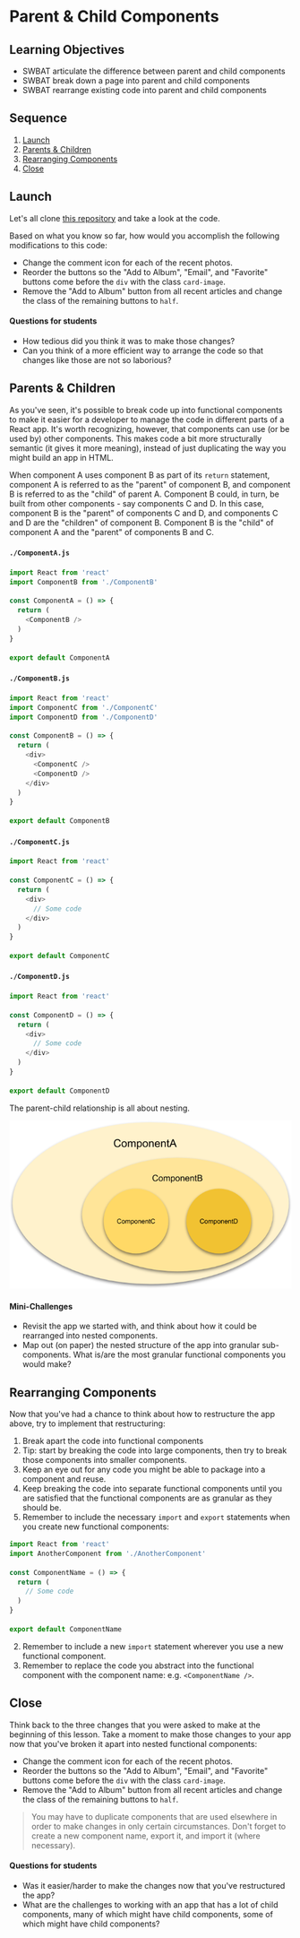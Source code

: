 # Parent & Child Components

## Learning Objectives

- SWBAT articulate the difference between parent and child components
- SWBAT break down a page into parent and child components
- SWBAT rearrange existing code into parent and child components

## Sequence

1. [Launch](#launch)
2. [Parents & Children](#parents--children)
3. [Rearranging Components](#rearranging-components)
4. [Close](#close)

## Launch

Let's all clone [this repository](https://github.com/upperlinecode/react-parent-child-lab) and take a look at the code.

Based on what you know so far, how would you accomplish the following modifications to this code:

- Change the comment icon for each of the recent photos.
- Reorder the buttons so the "Add to Album", "Email", and "Favorite" buttons come before the `div` with the class `card-image`.
- Remove the "Add to Album" button from all recent articles and change the class of the remaining buttons to `half`.

#### Questions for students

- How tedious did you think it was to make those changes?
- Can you think of a more efficient way to arrange the code so that changes like those are not so laborious?

## Parents & Children

As you've seen, it's possible to break code up into functional components to make it easier for a developer to manage the code in different parts of a React app. It's worth recognizing, however, that components can use (or be used by) other components. This makes code a bit more structurally semantic (it gives it more meaning), instead of just duplicating the way you might build an app in HTML.

When component A uses component B as part of its `return` statement, component A is referred to as the "parent" of component B, and component B is referred to as the "child" of parent A. Component B could, in turn, be built from other components - say components C and D. In this case, component B is the "parent" of components C and D, and components C and D are the "children" of component B. Component B is the "child" of component A and the "parent" of components B and C.

#### `./ComponentA.js`
```javascript
import React from 'react'
import ComponentB from './ComponentB'

const ComponentA = () => {
  return (
    <ComponentB />
  )
}

export default ComponentA
```

#### `./ComponentB.js`
```javascript
import React from 'react'
import ComponentC from './ComponentC'
import ComponentD from './ComponentD'

const ComponentB = () => {
  return (
    <div>
      <ComponentC />
      <ComponentD />
    </div>
  )
}

export default ComponentB
```

#### `./ComponentC.js`
```javascript
import React from 'react'

const ComponentC = () => {
  return (
    <div>
      // Some code
    </div>
  )
}

export default ComponentC
```

#### `./ComponentD.js`
```javascript
import React from 'react'

const ComponentD = () => {
  return (
    <div>
      // Some code
    </div>
  )
}

export default ComponentD
```

The parent-child relationship is all about nesting.

![Image of Nesting Components](../img/react-nesting.png) 

#### Mini-Challenges

- Revisit the app we started with, and think about how it could be rearranged into nested components.
- Map out (on paper) the nested structure of the app into granular sub-components. What is/are the most granular functional components you would make?

## Rearranging Components

Now that you've had a chance to think about how to restructure the app above, try to implement that restructuring:

1. Break apart the code into functional components
  1. Tip: start by breaking the code into large components, then try to break those components into smaller components.
  2. Keep an eye out for any code you might be able to package into a component and reuse.
2. Keep breaking the code into separate functional components until you are satisfied that the functional components are as granular as they should be.
  1. Remember to include the necessary `import` and `export` statements when you create new functional components:
  ```javascript
  import React from 'react'
  import AnotherComponent from './AnotherComponent'

  const ComponentName = () => {
    return (
      // Some code
    )
  }

  export default ComponentName
  ```
  2. Remember to include a new `import` statement wherever you use a new functional component.
  3. Remember to replace the code you abstract into the functional component with the component name: e.g. `<ComponentName />`.

## Close

Think back to the three changes that you were asked to make at the beginning of this lesson. Take a moment to make those changes to your app now that you've broken it apart into nested functional components:

- Change the comment icon for each of the recent photos.
- Reorder the buttons so the "Add to Album", "Email", and "Favorite" buttons come before the `div` with the class `card-image`.
- Remove the "Add to Album" button from all recent articles and change the class of the remaining buttons to `half`.

> You may have to duplicate components that are used elsewhere in order to make changes in only certain circumstances. Don't forget to create a new component name, export it, and import it (where necessary).

#### Questions for students

- Was it easier/harder to make the changes now that you've restructured the app?
- What are the challenges to working with an app that has a lot of child components, many of which might have child components, some of which might have child components?
